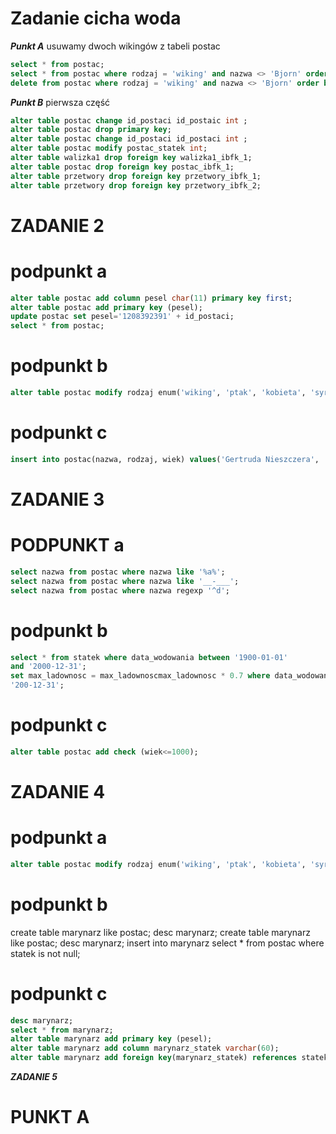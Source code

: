 # Zadanie cicha woda
***Punkt A***
usuwamy dwoch wikingów z tabeli postac
```sql
select * from postac;
select * from postac where rodzaj = 'wiking' and nazwa <> 'Bjorn' order by data_ur asc limit 2;
delete from postac where rodzaj = 'wiking' and nazwa <> 'Bjorn' order by data_ur asc limit 2;
```
***Punkt B***
pierwsza część
```sql
alter table postac change id_postaci id_postaic int ;
alter table postac drop primary key;
alter table postac change id_postaci id_postaci int ;
alter table postac modify postac_statek int;
alter table walizka1 drop foreign key walizka1_ibfk_1;
alter table postac drop foreign key postac_ibfk_1;
alter table przetwory drop foreign key przetwory_ibfk_1;
alter table przetwory drop foreign key przetwory_ibfk_2;

```



# ZADANIE 2

# podpunkt a
```sql
alter table postac add column pesel char(11) primary key first;
alter table postac add primary key (pesel);
update postac set pesel='1208392391' + id_postaci;
select * from postac;
```

# podpunkt b
```sql
alter table postac modify rodzaj enum('wiking', 'ptak', 'kobieta', 'syrena');
```


# podpunkt c
```sql
insert into postac(nazwa, rodzaj, wiek) values('Gertruda Nieszczera', 'syrena', '111');
```
# ZADANIE 3

# PODPUNKT a
```sql 
select nazwa from postac where nazwa like '%a%';
select nazwa from postac where nazwa like '__-___';
select nazwa from postac where nazwa regexp '^d';
```
# podpunkt b
```sql
select * from statek where data_wodowania between '1900-01-01' 
and '2000-12-31';
set max_ladownosc = max_ladownoscmax_ladownosc * 0.7 where data_wodowania between '1900-01-01' and 
'200-12-31';
```
# podpunkt c
```sql
alter table postac add check (wiek<=1000);
```
# ZADANIE 4

# podpunkt a
 ```sql
 alter table postac modify rodzaj enum('wiking', 'ptak', 'kobieta', 'syrena','waz');
```
# podpunkt b
create table marynarz like postac;
desc marynarz;
create table marynarz like postac;
desc marynarz;
insert into marynarz select * from postac where statek is not null;

# podpunkt c
```sql
desc marynarz;
select * from marynarz;
alter table marynarz add primary key (pesel);
alter table marynarz add column marynarz_statek varchar(60);
alter table marynarz add foreign key(marynarz_statek) references statek(nazwa_statku);
```

***ZADANIE 5***
# PUNKT A

